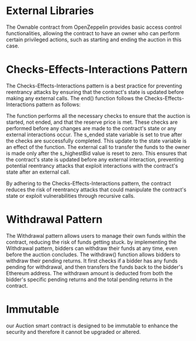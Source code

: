 # External Libraries

The Ownable contract from OpenZeppelin provides basic access control functionalities, allowing the contract to have an owner who can perform certain privileged actions, such as starting and ending the auction in this case.

# Checks-Effects-Interactions Pattern

The Checks-Effects-Interactions pattern is a best practice for preventing reentrancy attacks by ensuring that the contract's state is updated before making any external calls.
The end() function follows the Checks-Effects-Interactions pattern as follows:

The function performs all the necessary checks to ensure that the auction is started, not ended, and that the reserve price is met. These checks are performed before any changes are made to the contract's state or any external interactions occur.
The s_ended state variable is set to true after the checks are successfully completed. This update to the state variable is an effect of the function.
The external call to transfer the funds to the owner is made only after the s_highestBid value is reset to zero. This ensures that the contract's state is updated before any external interaction, preventing potential reentrancy attacks that exploit interactions with the contract's state after an external call.

By adhering to the Checks-Effects-Interactions pattern, the contract reduces the risk of reentrancy attacks that could manipulate the contract's state or exploit vulnerabilities through recursive calls.

# Withdrawal Pattern

The Withdrawal pattern allows users to manage their own funds within the contract, reducing the risk of funds getting stuck. by implementing the Withdrawal pattern, bidders can withdraw their funds at any time, even before the auction concludes.
The withdraw() function allows bidders to withdraw their pending returns. It first checks if a bidder has any funds pending for withdrawal, and then transfers the funds back to the bidder's Ethereum address. The withdrawn amount is deducted from both the bidder's specific pending returns and the total pending returns in the contract.

# Immutable

our Auction smart contract is designed to be immutable to enhance the security and therefore it cannot be upgraded or altered.
